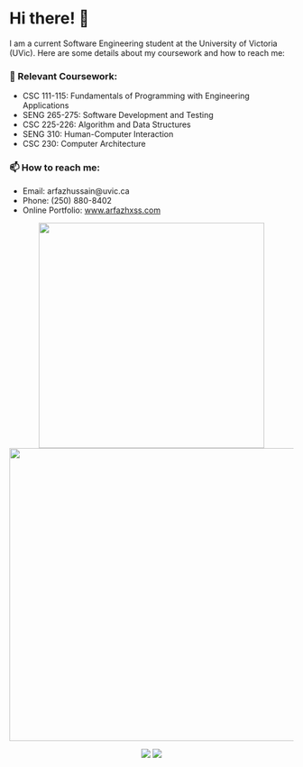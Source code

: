 # Hi there! 👋

I am a current Software Engineering student at the University of Victoria (UVic). Here are some details about my coursework and how to reach me:

  <table>
      <tr>
        <h3>🌱 Relevant Coursework:</h3>
        <ul>
          <li>CSC 111-115: Fundamentals of Programming with Engineering Applications</li>
          <li>SENG 265-275: Software Development and Testing</li>
          <li>CSC 225-226: Algorithm and Data Structures</li>
          <li>SENG 310: Human-Computer Interaction</li>
          <li>CSC 230: Computer Architecture</li>
        </ul>
      </tr>
      <tr>
        <h3>📫 How to reach me:</h3>
        <ul>
          <li>Email: arfazhussain@uvic.ca</li>
          <li>Phone: (250) 880-8402</li>
          <li>Online Portfolio: <a href="http://www.arfazhxss.com">www.arfazhxss.com</a></li>
        </ul>
      </tr>
 


<div align="center">
  <img src="https://github-readme-stats.vercel.app/api/top-langs?username=arfazhxss&layout=compact&theme=algolia&show_icons=true" width="400"/> </img>
  <img src="https://github-readme-stats.vercel.app/api?username=arfazhxss&theme=algolia&show_icons=true" width="520"/>
</div>

<p align="center">
  <a href="https://www.linkedin.com/in/arfazhxss/"><img src="https://img.shields.io/badge/linkedin-%230077B5.svg?style=for-the-badge&logo=linkedin"></a>
  <a href="https://open.spotify.com/user/0ctvc2qy815zx9ymyx4d2iao6?si=04882f0ab0034d45"><img src="https://img.shields.io/badge/Spotify-1ED760?style=for-the-badge&logo=spotify&logoColor=white"></a>
</p>




<!---
arfazhuss/arfazhuss is a ✨ special ✨ repository because its `README.md` (this file) appears on your GitHub profile.
You can click the Preview link to take a look at your changes.
--->
